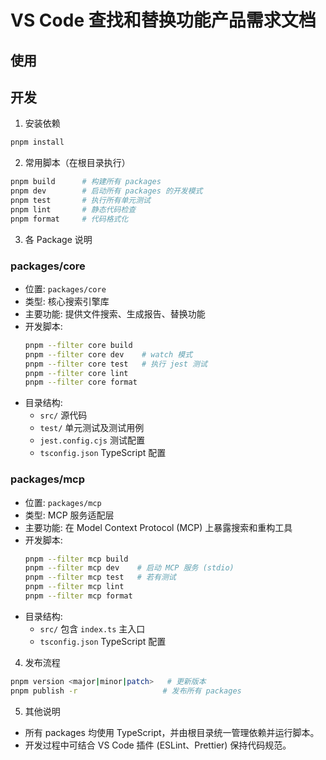 # VS Code 查找和替换功能产品需求文档

## 使用



## 开发

1. 安装依赖

```bash
pnpm install
```

2. 常用脚本（在根目录执行）

```bash
pnpm build      # 构建所有 packages
pnpm dev        # 启动所有 packages 的开发模式
pnpm test       # 执行所有单元测试
pnpm lint       # 静态代码检查
pnpm format     # 代码格式化
```

3. 各 Package 说明

### packages/core

- 位置: `packages/core`
- 类型: 核心搜索引擎库
- 主要功能: 提供文件搜索、生成报告、替换功能
- 开发脚本:
  ```bash
  pnpm --filter core build
  pnpm --filter core dev    # watch 模式
  pnpm --filter core test   # 执行 jest 测试
  pnpm --filter core lint
  pnpm --filter core format
  ```
- 目录结构:
  - `src/` 源代码
  - `test/` 单元测试及测试用例
  - `jest.config.cjs` 测试配置
  - `tsconfig.json` TypeScript 配置

### packages/mcp

- 位置: `packages/mcp`
- 类型: MCP 服务适配层
- 主要功能: 在 Model Context Protocol (MCP) 上暴露搜索和重构工具
- 开发脚本:
  ```bash
  pnpm --filter mcp build
  pnpm --filter mcp dev    # 启动 MCP 服务 (stdio)
  pnpm --filter mcp test   # 若有测试
  pnpm --filter mcp lint
  pnpm --filter mcp format
  ```
- 目录结构:
  - `src/` 包含 `index.ts` 主入口
  - `tsconfig.json` TypeScript 配置

4. 发布流程

```bash
pnpm version <major|minor|patch>   # 更新版本
pnpm publish -r                   # 发布所有 packages
```

5. 其他说明

- 所有 packages 均使用 TypeScript，并由根目录统一管理依赖并运行脚本。
- 开发过程中可结合 VS Code 插件 (ESLint、Prettier) 保持代码规范。
